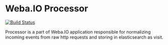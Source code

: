 Weba.IO Processor
==============

[![Build Status](https://travis-ci.org/webaio/processor.svg?branch=master)](https://travis-ci.org/webaio/processor)

Processor is a part of Weba.IO application responsible for normalizing incoming events from raw http requests and storing in elasticsearch
as visit.